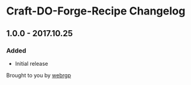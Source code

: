 # Craft-DO-Forge-Recipe Changelog

## 1.0.0 - 2017.10.25

### Added
* Initial release

Brought to you by [webrgp](https://github.com/webrgp)